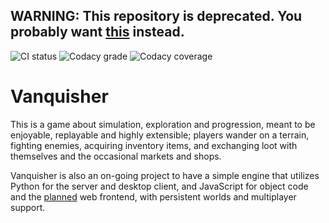## WARNING: This repository is deprecated. You probably want [this](https://github.com/Gustavo6046/vanquisher) instead.

<!--
  ![PyPI downloads](http://img.shields.io/pypi/dm/vanquisher.svg)
  ![PyPI Version](http://img.shields.io/pypi/v/vanquisher.svg)
-->

![CI status](https://img.shields.io/github/workflow/status/Gustavo6046/vanquisher/CI)
![Codacy grade](https://img.shields.io/codacy/grade/fdd2d7b144c44703ab963c0426bea6f0)
![Codacy coverage](https://img.shields.io/codacy/coverage/fdd2d7b144c44703ab963c0426bea6f0)

# Vanquisher

This is a game about simulation, exploration and progression, meant to be
enjoyable, replayable and highly extensible; players wander on a terrain,
fighting enemies, acquiring inventory items, and exchanging loot with
themselves and the occasional markets and shops.

Vanquisher is also an on-going project to have a simple engine that
utilizes Python for the server and desktop client, and JavaScript for
object code and the [planned](TODO.md) web frontend, with persistent
worlds and multiplayer support.
